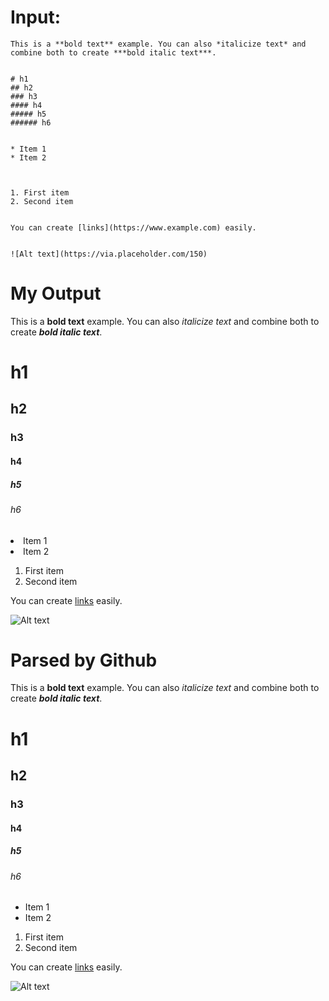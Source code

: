 # Input:
```
This is a **bold text** example. You can also *italicize text* and combine both to create ***bold italic text***.


# h1
## h2
### h3
#### h4
##### h5
###### h6


* Item 1
* Item 2
  


1. First item
2. Second item
   

You can create [links](https://www.example.com) easily.


![Alt text](https://via.placeholder.com/150)
```

# My Output
This is a <b>bold text</b> example. You can also *italicize text* and combine both to create *<b>bold italic text</b>*.


<h1>h1</h1>
<h2>h2</h2>
<h3>h3</h3>
<h4>h4</h4>
<h5>h5</h5>
<h6>h6</h6>


<li>Item 1</li>
<li>Item 2</li>
  


1. First item
2. Second item
   

You can create <a href="https://www.example.com">links</a> easily.


<img src="https://via.placeholder.com/150" alt="Alt text" />

# Parsed by Github
This is a **bold text** example. You can also *italicize text* and combine both to create ***bold italic text***.


# h1
## h2
### h3
#### h4
##### h5
###### h6


* Item 1
* Item 2
  


1. First item
2. Second item
   

You can create [links](https://www.example.com) easily.


![Alt text](https://via.placeholder.com/150)
